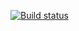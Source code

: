  [![Build status](https://ci.appveyor.com/api/projects/status/t6sic011qj3s1uox/branch/main?svg=true)](https://ci.appveyor.com/project/VLADIMIRstrong/scooter/branch/main)
